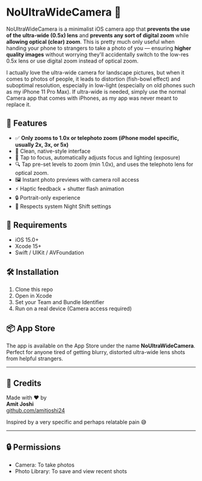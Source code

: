 # NoUltraWideCamera 📸

NoUltraWideCamera is a minimalist iOS camera app that **prevents the use of the ultra-wide (0.5x) lens** and **prevents any sort of digital zoom** while **allowing optical (clear) zoom**. This is pretty much only useful when handing your phone to strangers to take a photo of you — ensuring **higher quality images** without worrying they'll accidentally switch to the low-res 0.5x lens or use digital zoom instead of optical zoom. 

I actually love the ultra-wide camera for landscape pictures, but when it comes to photos of people, it leads to distortion (fish-bowl effect) and suboptimal resolution, especially in low-light (especially on old phones such as my iPhone 11 Pro Max). If ultra-wide is needed, simply use the normal Camera app that comes with iPhones, as my app was never meant to replace it.

## 🚀 Features

- ✅ **Only zooms to 1.0x or telephoto zoom (iPhone model specific, usually 2x, 3x, or 5x)**
- 📸 Clean, native-style interface
- 🤳 Tap to focus, automatically adjusts focus and lighting (exposure)
- 🔍 Tap pre-set levels to zoom (min 1.0x), and uses the telephoto lens for optical zoom.
- 🖼 Instant photo previews with camera roll access
- ⚡️ Haptic feedback + shutter flash animation
- 🔒 Portrait-only experience
- 🌙 Respects system Night Shift settings

## 🔧 Requirements

- iOS 15.0+
- Xcode 15+
- Swift / UIKit / AVFoundation

## 🛠 Installation

1. Clone this repo
2. Open in Xcode
3. Set your Team and Bundle Identifier
4. Run on a real device (Camera access required)

## 📦 App Store

The app is available on the App Store under the name **NoUltraWideCamera**.  
Perfect for anyone tired of getting blurry, distorted ultra-wide lens shots from helpful strangers.

---

## 🙌 Credits

Made with ❤️ by  
**Amit Joshi**  
[github.com/amitjoshi24](https://github.com/amitjoshi24)  

Inspired by a very specific and perhaps relatable pain 😅


---

## 🔒 Permissions

- Camera: To take photos  
- Photo Library: To save and view recent shots

